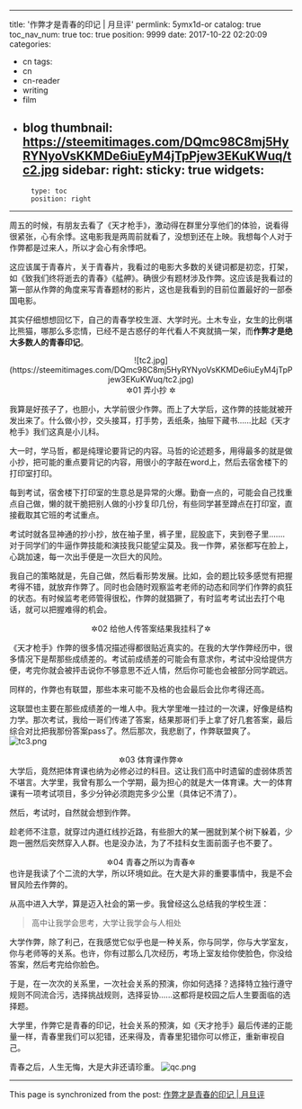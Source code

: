 
---
title: '作弊才是青春的印记 | 月旦评'
permlink: 5ymx1d-or
catalog: true
toc_nav_num: true
toc: true
position: 9999
date: 2017-10-22 02:20:09
categories:
- cn
tags:
- cn
- cn-reader
- writing
- film
- blog
thumbnail: https://steemitimages.com/DQmc98C8mj5HyRYNyoVsKKMDe6iuEyM4jTpPjew3EKuKWuq/tc2.jpg
sidebar:
    right:
        sticky: true
widgets:
    -
        type: toc
        position: right
---


周五的时候，有朋友去看了《天才枪手》，激动得在群里分享他们的体验，说看得很紧张，心有余悸。这电影我是两周前就看了，没想到还在上映。我想每个人对于作弊都是过来人，所以才会心有余悸吧。

这应该属于青春片，关于青春片，我看过的电影大多数的关键词都是初恋，打架，如《致我们终将逝去的青春》《艋舺》。确很少有题材涉及作弊。这应该是我看过的第一部从作弊的角度来写青春题材的影片，这也是我看到的目前位置最好的一部泰国电影。

其实仔细想想回忆下，自己的青春学校生涯、大学时光。土木专业，女生的比例堪比熊猫，哪那么多恋情，已经不是古惑仔的年代看人不爽就搞一架，而**作弊才是绝大多数人的青春印记**。
<center>![tc2.jpg](https://steemitimages.com/DQmc98C8mj5HyRYNyoVsKKMDe6iuEyM4jTpPjew3EKuKWuq/tc2.jpg)</center>

<center>✲01 弄小抄 ✲</center>

我算是好孩子了，也胆小，大学前很少作弊。而上了大学后，这作弊的技能就被开发出来了。什么做小抄，交头接耳，打手势，丢纸条，抽屉下藏书......比起《天才枪手》我们这真是小儿科。

大一时，学马哲，都是纯理论要背记的内容。马哲的论述题多，用得最多的就是做小抄，把可能的重点要背记的内容，用很小的字敲在word上，然后去宿舍楼下的打印室打印。

每到考试，宿舍楼下打印室的生意总是异常的火爆。勤奋一点的，可能会自己找重点自己做，懒的就干脆把别人做的小抄复印几份，有些同学甚至蹲点在打印室，直接截取其它班的考试重点。

考试时就各显神通的抄小抄，放在袖子里，裤子里，屁股底下，夹到卷子里.......对于同学们的牛逼作弊技能和演技我只能望尘莫及。我一作弊，紧张都写在脸上，心跳加速，每一次出手便是一次巨大的风险。

我自己的策略就是，先自己做，然后看形势发展。比如，会的题比较多感觉有把握考得不错，就放弃作弊了。同时也会随时观察监考老师的动态和同学们作弊的疯狂的状态。有时候监考老师管得很松，作弊的就猖獗了，有时监考考试出去打个电话，就可以把握难得的机会。

<center>✲02 给他人传答案结果我挂科了✲</center>

《天才枪手》作弊的很多情况描述得都很贴近真实的。在我的大学作弊经历中，很多情况下是帮那些成绩差的。考试前成绩差的可能会有意求你，考试中没给提供方便，考完你就会被抨击说你不够意思不近人情，然后你可能也会被部分同学疏远。

同样的，作弊也有联盟，那些本来可能不及格的也会最后会比你考得还高。

这联盟也主要在那些成绩差的一堆人中。我大学里唯一挂过的一次课，好像是结构力学。那次考试，我给一哥们传递了答案，结果那哥们手上拿了好几套答案，最后综合对比把我那份答案pass了。然后那次，我悲剧了，作弊联盟爽了。
![tc3.png](https://steemitimages.com/DQmYWdLjrtHdcuehCHC4iB6t6BQ2Rudu1JdUea7Zv5BpADM/tc3.png)

<center>✲03 体育课作弊✲</center>
大学后，竟然把体育课也纳为必修必过的科目。这让我们高中时遗留的虚弱体质苦不堪言。大学里，我曾有那么一个学期，最为担心的就是大一体育课。大一的体育课有一项考试项目，多少分钟必须跑完多少公里（具体记不清了）。

然后，考试时，自然就会想到作弊。

趁老师不注意，就穿过内道红线抄近路，有些胆大的某一圈就到某个树下躲着，少跑一圈然后突然穿入人群。也是没办法，为了不挂科女生面前面子也不要了。

<center>✲04 青春之所以为青春✲</center>
也许是我读了个二流的大学，所以环境如此。在大是大非的重要事情中，我是不会冒风险去作弊的。

从高中进入大学，算是迈入社会的第一步。我曾经这么总结我的学校生涯：
>高中让我学会思考，大学让我学会与人相处

大学作弊，除了利己，在我感觉它似乎也是一种关系，你与同学，你与大学室友，你与老师等的关系。也许，你有过那么几次经历，考场上室友给你使脸色，你没给答案，然后考完给你脸色。

于是，在一次次的关系里，一次社会关系的预演，你如何选择？选择特立独行遵守规则不同流合污，选择挑战规则，选择妥协......这都将是校园之后人生要面临的选择题。

大学里，作弊它是青春的印记，社会关系的预演，如《天才抢手》最后传递的正能量一样，青春里我们可以犯错，还来得及，青春里犯错你可以修正，重新审视自己。

青春之后，人生无悔，大是大非还请珍重。
![qc.png](https://steemitimages.com/DQmddmw97rZCFT35rdrGjULCCZJpaPnK4trTFvB9JZ1BZgD/qc.png)

- - -

This page is synchronized from the post: [作弊才是青春的印记 | 月旦评](https://steemit.com/@yellowbird/5ymx1d-or)

